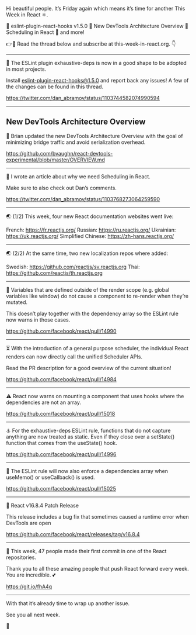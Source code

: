 Hi beautiful people. It’s Friday again which means it’s time for another This Week in React ⚛️.

🔎 eslint-plugin-react-hooks v1.5.0
🐞 New DevTools Architecture Overview
🚀 Scheduling in React
👀 and more!

👉💌 Read the thread below and subscribe at this-week-in-react.org. 👇

---

🔎 The ESLint plugin exhaustive-deps is now in a good shape to be adopted in most projects.

Install eslint-plugin-react-hooks@1.5.0 and report back any issues! A few of the changes can be found in this thread.

https://twitter.com/dan_abramov/status/1103744582074990594

---

##  New DevTools Architecture Overview

🐞 Brian updated the new DevTools Architecture Overview with the goal of minimizing bridge traffic and avoid serialization overhead.

https://github.com/bvaughn/react-devtools-experimental/blob/master/OVERVIEW.md

---

🚀 I wrote an article about why we need Scheduling in React.

Make sure to also check out Dan’s comments.

https://twitter.com/dan_abramov/status/1103768273064259590

---

🌏 (1/2) This week, four new React documentation websites went live:

French: https://fr.reactjs.org/
Russian: https://ru.reactjs.org/
Ukrainian: https://uk.reactjs.org/
Simplified Chinese: https://zh-hans.reactjs.org/

---

🌏 (2/2) At the same time, two new localization repos where added:

Swedish: https://github.com/reactjs/sv.reactjs.org
Thai: https://github.com/reactjs/th.reactjs.org

---

📌 Variables that are defined outside of the render scope (e.g. global variables like window) do not cause a component to re-render when they’re mutated.

This doesn’t play together with the dependency array so the ESLint rule now warns in those cases.

https://github.com/facebook/react/pull/14990

---

⏳ With the introduction of a general purpose scheduler, the individual React renders can now directly call the unified Scheduler APIs.

Read the PR description for a good overview of the current situation!

https://github.com/facebook/react/pull/14984

---

⚠️ React now warns on mounting a component that uses hooks where the dependencies are not an array.

https://github.com/facebook/react/pull/15018

---

⚓️ For the exhaustive-deps ESLint rule, functions that do not capture anything are now treated as static. Even if they close over a setState() function that comes from the useState() hook.

https://github.com/facebook/react/pull/14996

---

🎣 The ESLint rule will now also enforce a dependencies array when useMemo() or useCallback() is used.

https://github.com/facebook/react/pull/15025

---

📌 React v16.8.4 Patch Release

This release includes a bug fix that sometimes caused a runtime error when DevTools are open

https://github.com/facebook/react/releases/tag/v16.8.4

---

👏 This week, 47 people made their first commit in one of the React repositories.

Thank you to all these amazing people that push React forward every week. You are incredible. 💕

https://git.io/fhA4q

---

With that it’s already time to wrap up another issue.

See you all next week.

👋
